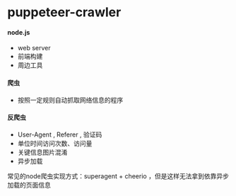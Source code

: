 # puppeteer-crawler

#### node.js
* web server
* 前端构建
* 周边工具

#### 爬虫
* 按照一定规则自动抓取网络信息的程序
#### 反爬虫
* User-Agent , Referer , 验证码
* 单位时间访问次数、访问量
* 关键信息图片混淆
* 异步加载


常见的node爬虫实现方式：superagent + cheerio ，但是这样无法拿到依靠异步加载的页面信息
